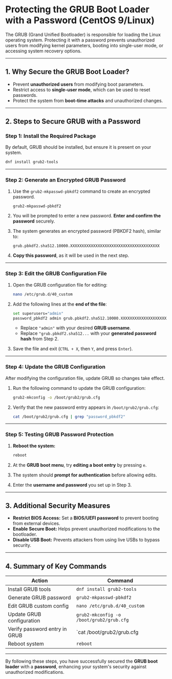 
# **Protecting the GRUB Boot Loader with a Password (CentOS 9/Linux)**  

The GRUB (Grand Unified Bootloader) is responsible for loading the Linux operating system. Protecting it with a password prevents unauthorized users from modifying kernel parameters, booting into single-user mode, or accessing system recovery options.  

---

## **1. Why Secure the GRUB Boot Loader?**  
- Prevent **unauthorized users** from modifying boot parameters.  
- Restrict access to **single-user mode**, which can be used to reset passwords.  
- Protect the system from **boot-time attacks** and unauthorized changes.  

---

## **2. Steps to Secure GRUB with a Password**  

### **Step 1: Install the Required Package**  
By default, GRUB should be installed, but ensure it is present on your system.  

```bash
dnf install grub2-tools
```  

---

### **Step 2: Generate an Encrypted GRUB Password**  

1. Use the `grub2-mkpasswd-pbkdf2` command to create an encrypted password.  
   
   ```bash
   grub2-mkpasswd-pbkdf2
   ```  

2. You will be prompted to enter a new password. **Enter and confirm the password** securely.  

3. The system generates an encrypted password (PBKDF2 hash), similar to:  

   ```
   grub.pbkdf2.sha512.10000.XXXXXXXXXXXXXXXXXXXXXXXXXXXXXXXXXXXXXXX
   ```

4. **Copy this password**, as it will be used in the next step.  

---

### **Step 3: Edit the GRUB Configuration File**  

1. Open the GRUB configuration file for editing:  

   ```bash
   nano /etc/grub.d/40_custom
   ```  

2. Add the following lines at the **end of the file**:  

   ```bash
   set superusers="admin"
   password_pbkdf2 admin grub.pbkdf2.sha512.10000.XXXXXXXXXXXXXXXXXXXXXXXXXXXXXXXXXXXXXXX
   ```

   - Replace `"admin"` with your desired **GRUB username**.  
   - Replace `"grub.pbkdf2.sha512...` with your **generated password hash** from Step 2.  

3. Save the file and exit (`CTRL + X`, then `Y`, and press `Enter`).  

---

### **Step 4: Update the GRUB Configuration**  

After modifying the configuration file, update GRUB so changes take effect.  

1. Run the following command to update the GRUB configuration:  

   ```bash
   grub2-mkconfig -o /boot/grub2/grub.cfg
   ```

2. Verify that the new password entry appears in `/boot/grub2/grub.cfg`:  

   ```bash
   cat /boot/grub2/grub.cfg | grep "password_pbkdf2"
   ```

---

### **Step 5: Testing GRUB Password Protection**  

1. **Reboot the system:**  

   ```bash
   reboot
   ```  

2. At the **GRUB boot menu**, try **editing a boot entry** by pressing `e`.  
3. The system should **prompt for authentication** before allowing edits.  
4. Enter the **username and password** you set up in Step 3.  

---

## **3. Additional Security Measures**  

- **Restrict BIOS Access:** Set a **BIOS/UEFI password** to prevent booting from external devices.  
- **Enable Secure Boot:** Helps prevent unauthorized modifications to the bootloader.  
- **Disable USB Boot:** Prevents attackers from using live USBs to bypass security.  

---

## **4. Summary of Key Commands**  

| **Action** | **Command** |
|------------|------------|
| Install GRUB tools | `dnf install grub2-tools` |
| Generate GRUB password | `grub2-mkpasswd-pbkdf2` |
| Edit GRUB custom config | `nano /etc/grub.d/40_custom` |
| Update GRUB configuration | `grub2-mkconfig -o /boot/grub2/grub.cfg` |
| Verify password entry in GRUB | `cat /boot/grub2/grub.cfg | grep "password_pbkdf2"` |
| Reboot system | `reboot` |

---

By following these steps, you have successfully secured the **GRUB boot loader** with a **password**, enhancing your system's security against unauthorized modifications. 
